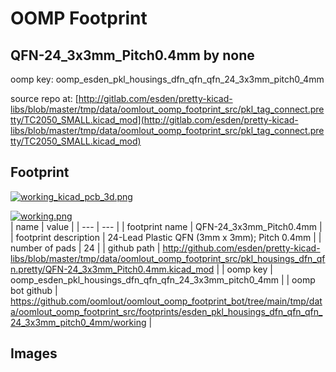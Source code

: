 # OOMP Footprint  
## QFN-24_3x3mm_Pitch0.4mm  by none  
  
oomp key: oomp_esden_pkl_housings_dfn_qfn_qfn_24_3x3mm_pitch0_4mm  
  
source repo at: [http://gitlab.com/esden/pretty-kicad-libs/blob/master/tmp/data/oomlout_oomp_footprint_src/pkl_tag_connect.pretty/TC2050_SMALL.kicad_mod](http://gitlab.com/esden/pretty-kicad-libs/blob/master/tmp/data/oomlout_oomp_footprint_src/pkl_tag_connect.pretty/TC2050_SMALL.kicad_mod)  
## Footprint  
  
[![working_kicad_pcb_3d.png](working_kicad_pcb_3d_600.png)](working_kicad_pcb_3d.png)  
  
[![working.png](working_600.png)](working.png)  
| name | value | 
| --- | --- | 
| footprint name | QFN-24_3x3mm_Pitch0.4mm | 
| footprint description | 24-Lead Plastic QFN (3mm x 3mm); Pitch 0.4mm | 
| number of pads | 24 | 
| github path | http://github.com/esden/pretty-kicad-libs/blob/master/tmp/data/oomlout_oomp_footprint_src/pkl_housings_dfn_qfn.pretty/QFN-24_3x3mm_Pitch0.4mm.kicad_mod | 
| oomp key | oomp_esden_pkl_housings_dfn_qfn_qfn_24_3x3mm_pitch0_4mm | 
| oomp bot github | https://github.com/oomlout/oomlout_oomp_footprint_bot/tree/main/tmp/data/oomlout_oomp_footprint_src/footprints/esden_pkl_housings_dfn_qfn_qfn_24_3x3mm_pitch0_4mm/working | 
## Images  

